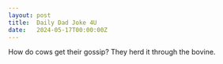 ```yaml
---
layout: post
title:  Daily Dad Joke 4U
date:   2024-05-17T00:00:00Z
---
```

How do cows get their gossip? They herd it through the bovine.
